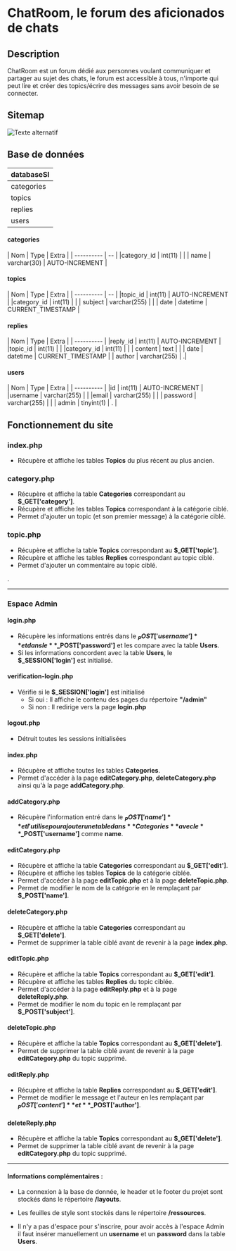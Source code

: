 # ChatRoom, le forum des aficionados de chats

## Description
ChatRoom est un forum dédié aux personnes voulant communiquer et partager au sujet des chats, le forum est accessible à tous, n'importe qui peut lire et créer des topics/écrire des messages sans avoir besoin de se connecter.

## Sitemap

![Texte alternatif](http://image.noelshack.com/fichiers/2018/07/4/1518695767-sitemap-chatroom.png)

## Base de données

| databaseSI    |     
| ------------- |
| categories    |
| topics        |
| replies       |
| users         |

#### categories

| Nom | Type | Extra |
| ---------- | -- |
|category`_`id | int(11) | |
| name | varchar(30) | AUTO-INCREMENT |

#### topics

| Nom | Type | Extra |
| ---------- | -- |
|topic`_`id | int(11) | AUTO-INCREMENT |
|category`_`id | int(11) | |
| subject | varchar(255) | |
| date | datetime | CURRENT`_`TIMESTAMP |

#### replies

| Nom | Type | Extra |
| ---------- |
|reply`_`id | int(11) | AUTO-INCREMENT |
|topic`_`id | int(11) |  |
|category`_`id | int(11) | |
| content | text | |
| date | datetime | CURRENT`_`TIMESTAMP |
| author | varchar(255) | .|

#### users

| Nom | Type | Extra |
| ---------- |
|id | int(11) | AUTO-INCREMENT |
|username | varchar(255) |  |
|email | varchar(255) | |
| password | varchar(255) | |
| admin | tinyint(1) | . |

## Fonctionnement du site

### index.php

- Récupère et affiche les tables **Topics** du plus récent au plus ancien.

### category.php

- Récupère et affiche la table **Categories** correspondant au **$_GET['category']**.
- Récupère et affiche les tables **Topics** correspondant à la catégorie ciblé.
- Permet d'ajouter un topic (et son premier message) à la catégorie ciblé.

### topic.php

- Récupère et affiche la table **Topics** correspondant au **$_GET['topic']**.
- Récupère et affiche les tables **Replies** correspondant au topic ciblé.
- Permet d'ajouter un commentaire au topic ciblé.

.
___
### Espace Admin

#### login.php

- Récupère les informations entrés dans le **$_POST['username']** et dans le **$_POST['password']** et les compare avec la table **Users**.
- Si les informations concordent avec la table **Users**, le **$_SESSION['login']** est initialisé.

#### verification-login.php

- Vérifie si le **$_SESSION['login']** est initialisé
    - Si oui : Il affiche le contenu des pages du répertoire **"/admin"**
    - Si non : Il redirige vers la page **login.php**

#### logout.php

- Détruit toutes les sessions initialisées

#### index.php

- Récupère et affiche toutes les tables **Categories**.
- Permet d'accéder à la page **editCategory.php**, **deleteCategory.php** ainsi qu'à la page **addCategory.php**.

#### addCategory.php

- Récupère l'information entré dans le **$_POST['name']** et l'utilise pour ajouter une table dans **Categories** avec le **$_POST['username']** comme **name**.

#### editCategory.php

- Récupère et affiche la table **Categories** correspondant au **$_GET['edit']**.
- Récupère et affiche les tables **Topics** de la catégorie ciblée.
- Permet d'accéder à la page **editTopic.php** et à la page **deleteTopic.php**.
- Permet de modifier le nom de la catégorie en le remplaçant par **$_POST['name']**.

#### deleteCategory.php

- Récupère et affiche la table **Categories** correspondant au **$_GET['delete']**.
- Permet de supprimer la table ciblé avant de revenir à la page **index.php**.

#### editTopic.php

- Récupère et affiche la table **Topics** correspondant au **$_GET['edit']**.
- Récupère et affiche les tables **Replies** du topic ciblée.
- Permet d'accéder à la page **editReply.php** et à la page **deleteReply.php**.
- Permet de modifier le nom du topic en le remplaçant par **$_POST['subject']**.

#### deleteTopic.php

- Récupère et affiche la table **Topics** correspondant au **$_GET['delete']**.
- Permet de supprimer la table ciblé avant de revenir à la page **editCategory.php** du topic supprimé.

#### editReply.php

- Récupère et affiche la table **Replies** correspondant au **$_GET['edit']**.
- Permet de modifier le message et l'auteur en les remplaçant par **$_POST['content']** et **$_POST['author']**.

#### deleteReply.php

- Récupère et affiche la table **Topics** correspondant au **$_GET['delete']**.
- Permet de supprimer la table ciblé avant de revenir à la page **editCategory.php** du topic supprimé.

___

#### Informations complémentaires :

- La connexion à la base de donnée, le header et le footer du projet sont stockés dans le répertoire **/layouts**.

- Les feuilles de style sont stockés dans le répertoire **/ressources**.

- Il n'y a pas d'espace pour s'inscrire, pour avoir accès à l'espace Admin il faut insérer manuellement un **username** et un **password** dans la table **Users**.